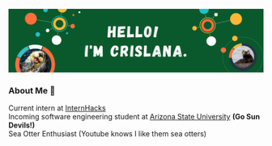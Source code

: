 ![](README_coverimage.png)

### About Me 👋

Current intern at [InternHacks](https://internhacks.com/) <br>
Incoming software engineering student at [Arizona State University](https://www.asu.edu/) **(Go Sun Devils!)** <br>
Sea Otter Enthusiast (Youtube knows I like them sea otters)




<!--
**crislanarafael/crislanarafael** is a ✨ _special_ ✨ repository because its `README.md` (this file) appears on your GitHub profile.

Here are some ideas to get you started:

- 🔭 I’m currently working on ...
- 🌱 I’m currently learning ...
- 👯 I’m looking to collaborate on ...
- 🤔 I’m looking for help with ...
- 💬 Ask me about ...
- 📫 How to reach me: ...
- 😄 Pronouns: ...
- ⚡ Fun fact: ...
-->
